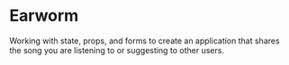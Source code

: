 # Earworm

Working with state, props, and forms to create an application that shares the song you are listening to or suggesting to other users.
